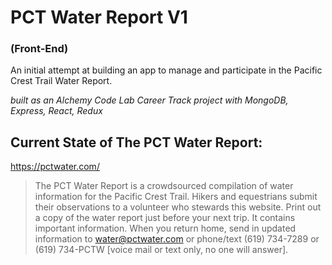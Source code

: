 # PCT Water Report V1
### (Front-End)

An initial attempt at building an app to manage and participate in the Pacific Crest Trail Water Report. 

_built as an Alchemy Code Lab Career Track project with MongoDB, Express, React, Redux_  

## Current State of The PCT Water Report: 

https://pctwater.com/

>The PCT Water Report is a crowdsourced compilation of water information for the Pacific Crest Trail. Hikers and equestrians submit their observations to a volunteer who stewards this website. Print out a copy of the water report just before your next trip. It contains important information. When you return home, send in updated information to water@pctwater.com or phone/text (619) 734-7289 or (619) 734-PCTW [voice mail or text only, no one will answer].


